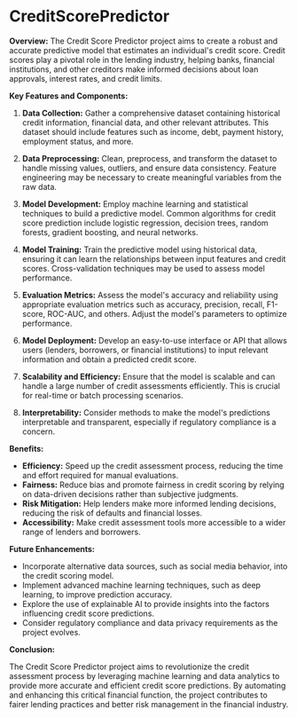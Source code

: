 # CreditScorePredictor


**Overview:**
The Credit Score Predictor project aims to create a robust and accurate predictive model that estimates an individual's credit score. 
Credit scores play a pivotal role in the lending industry, helping banks, financial institutions, and other creditors make informed decisions about loan approvals, interest rates, and credit limits. 

**Key Features and Components:**

1. **Data Collection:** Gather a comprehensive dataset containing historical credit information, financial data, and other relevant attributes. This dataset should include features such as income, debt, payment history, employment status, and more.

2. **Data Preprocessing:** Clean, preprocess, and transform the dataset to handle missing values, outliers, and ensure data consistency. Feature engineering may be necessary to create meaningful variables from the raw data.

3. **Model Development:** Employ machine learning and statistical techniques to build a predictive model. Common algorithms for credit score prediction include logistic regression, decision trees, random forests, gradient boosting, and neural networks.

4. **Model Training:** Train the predictive model using historical data, ensuring it can learn the relationships between input features and credit scores. Cross-validation techniques may be used to assess model performance.

5. **Evaluation Metrics:** Assess the model's accuracy and reliability using appropriate evaluation metrics such as accuracy, precision, recall, F1-score, ROC-AUC, and others. Adjust the model's parameters to optimize performance.

6. **Model Deployment:** Develop an easy-to-use interface or API that allows users (lenders, borrowers, or financial institutions) to input relevant information and obtain a predicted credit score.

7. **Scalability and Efficiency:** Ensure that the model is scalable and can handle a large number of credit assessments efficiently. This is crucial for real-time or batch processing scenarios.

8. **Interpretability:** Consider methods to make the model's predictions interpretable and transparent, especially if regulatory compliance is a concern.

**Benefits:**

- **Efficiency:** Speed up the credit assessment process, reducing the time and effort required for manual evaluations.
- **Fairness:** Reduce bias and promote fairness in credit scoring by relying on data-driven decisions rather than subjective judgments.
- **Risk Mitigation:** Help lenders make more informed lending decisions, reducing the risk of defaults and financial losses.
- **Accessibility:** Make credit assessment tools more accessible to a wider range of lenders and borrowers.

**Future Enhancements:**

- Incorporate alternative data sources, such as social media behavior, into the credit scoring model.
- Implement advanced machine learning techniques, such as deep learning, to improve prediction accuracy.
- Explore the use of explainable AI to provide insights into the factors influencing credit score predictions.
- Consider regulatory compliance and data privacy requirements as the project evolves.

**Conclusion:**

The Credit Score Predictor project aims to revolutionize the credit assessment process by leveraging machine learning and data analytics to provide more accurate and efficient credit score predictions. 
By automating and enhancing this critical financial function, the project contributes to fairer lending practices and better risk management in the financial industry.
